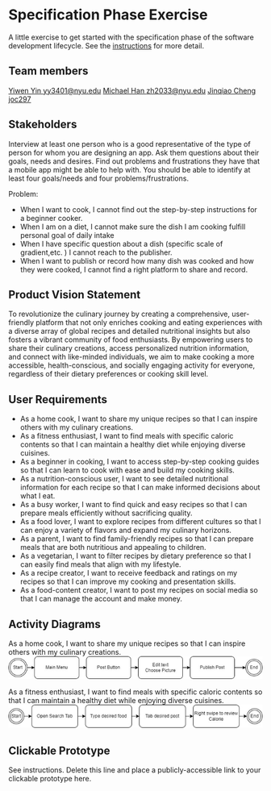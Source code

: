 # Specification Phase Exercise

A little exercise to get started with the specification phase of the software development lifecycle. See the [instructions](instructions.md) for more detail.

## Team members

[Yiwen Yin yy3401@nyu.edu](https://github.com/YY35n)
[Michael Han zh2033@nyu.edu](https://github.com/Hmic1102)
[Jinqiao Cheng joc297](https://github.com/jinqiaocheng163)

## Stakeholders

Interview at least one person who is a good representative of the type of person for whom you are designing an app. Ask them questions about their goals, needs and desires. Find out problems and frustrations they have that a mobile app might be able to help with. You should be able to identify at least four goals/needs and four problems/frustrations.

Problem:
* When I want to cook, I cannot find out the step-by-step instructions for a beginner cooker.
* When I am on a diet, I cannot make sure the dish I am cooking fulfill personal goal of daily intake
* When I have specific question about a dish (specific scale of gradient,etc. ) I cannot reach to the publisher.
* When I want to publish or record how many dish was cooked and how they were cooked, I cannot find a right platform to share and record.

## Product Vision Statement

To revolutionize the culinary journey by creating a comprehensive, user-friendly platform that not only enriches cooking and eating experiences with a diverse array of global recipes and detailed nutritional insights but also fosters a vibrant community of food enthusiasts. By empowering users to share their culinary creations, access personalized nutrition information, and connect with like-minded individuals, we aim to make cooking a more accessible, health-conscious, and socially engaging activity for everyone, regardless of their dietary preferences or cooking skill level.
## User Requirements

* As a home cook, I want to share my unique recipes so that I can inspire others with my culinary creations.
* As a fitness enthusiast, I want to find meals with specific caloric contents so that I can maintain a healthy diet while enjoying diverse cuisines.
* As a beginner in cooking, I want to access step-by-step cooking guides so that I can learn to cook with ease and build my cooking skills.
* As a nutrition-conscious user, I want to see detailed nutritional information for each recipe so that I can make informed decisions about what I eat.
* As a busy worker, I want to find quick and easy recipes so that I can prepare meals efficiently without sacrificing quality.
* As a food lover, I want to explore recipes from different cultures so that I can enjoy a variety of flavors and expand my culinary horizons.
* As a parent, I want to find family-friendly recipes so that I can prepare meals that are both nutritious and appealing to children.
* As a vegetarian, I want to filter recipes by dietary preference so that I can easily find meals that align with my lifestyle.
* As a recipe creator, I want to receive feedback and ratings on my recipes so that I can improve my cooking and presentation skills.
* As a food-content creator, I want to post my recipes on social media so that I can manage the account and make money.

## Activity Diagrams

As a home cook, I want to share my unique recipes so that I can inspire others with my culinary creations.
![UML1](uml1.jpg "UML1")

As a fitness enthusiast, I want to find meals with specific caloric contents so that I can maintain a healthy diet while enjoying diverse cuisines.
![UML2](uml2.jpg "UML2")



## Clickable Prototype

See instructions. Delete this line and place a publicly-accessible link to your clickable prototype here.
